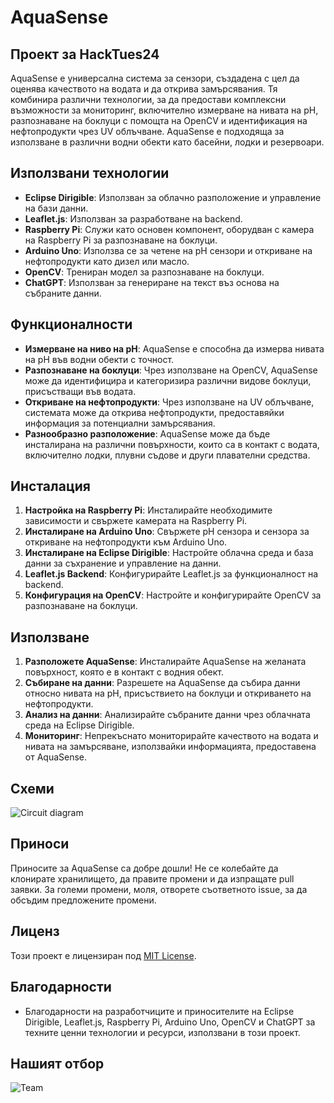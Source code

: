 # AquaSense
## Проект за HackTues24 

AquaSense е универсална система за сензори, създадена с цел да оценява качеството на водата и да открива замърсявания. Тя комбинира различни технологии, за да предостави комплексни възможности за мониторинг, включително измерване на нивата на pH, разпознаване на боклуци с помощта на OpenCV и идентификация на нефтопродукти чрез UV облъчване. AquaSense е подходяща за използване в различни водни обекти като басейни, лодки и резервоари.

## Използвани технологии

- **Eclipse Dirigible**: Използван за облачно разположение и управление на бази данни.
- **Leaflet.js**: Използван за разработване на backend.
- **Raspberry Pi**: Служи като основен компонент, оборудван с камера на Raspberry Pi за разпознаване на боклуци.
- **Arduino Uno**: Използва се за четене на pH сензори и откриване на нефтопродукти като дизел или масло.
- **OpenCV**: Трениран модел за разпознаване на боклуци.
- **ChatGPT**: Използван за генериране на текст въз основа на събраните данни.

## Функционалности

- **Измерване на ниво на pH**: AquaSense е способна да измерва нивата на pH във водни обекти с точност.
- **Разпознаване на боклуци**: Чрез използване на OpenCV, AquaSense може да идентифицира и категоризира различни видове боклуци, присъстващи във водата.
- **Откриване на нефтопродукти**: Чрез използване на UV облъчване, системата може да открива нефтопродукти, предоставяйки информация за потенциални замърсявания.
- **Разнообразно разположение**: AquaSense може да бъде инсталирана на различни повърхности, които са в контакт с водата, включително лодки, плувни съдове и други плавателни средства.

## Инсталация

1. **Настройка на Raspberry Pi**: Инсталирайте необходимите зависимости и свържете камерата на Raspberry Pi.
2. **Инсталиране на Arduino Uno**: Свържете pH сензора и сензора за откриване на нефтопродукти към Arduino Uno.
3. **Инсталиране на Eclipse Dirigible**: Настройте облачна среда и база данни за съхранение и управление на данни.
4. **Leaflet.js Backend**: Конфигурирайте Leaflet.js за функционалност на backend.
5. **Конфигурация на OpenCV**: Настройте и конфигурирайте OpenCV за разпознаване на боклуци.

## Използване

1. **Разположете AquaSense**: Инсталирайте AquaSense на желаната повърхност, която е в контакт с водния обект.
2. **Събиране на данни**: Разрешете на AquaSense да събира данни относно нивата на pH, присъствието на боклуци и откриването на нефтопродукти.
3. **Анализ на данни**: Анализирайте събраните данни чрез облачната среда на Eclipse Dirigible.
4. **Мониторинг**: Непрекъснато мониторирайте качеството на водата и нивата на замърсяване, използвайки информацията, предоставена от AquaSense.

## Схеми
![Circuit diagram](media_files/circuit_diagram)

## Приноси

Приносите за AquaSense са добре дошли! Не се колебайте да клонирате хранилището, да правите промени и да изпращате pull заявки. За големи промени, моля, отворете съответното issue, за да обсъдим предложените промени.

## Лиценз

Този проект е лицензиран под  [MIT License](LICENSE).

## Благодарности

- Благодарности на разработчиците и приносителите на Eclipse Dirigible, Leaflet.js, Raspberry Pi, Arduino Uno, OpenCV и ChatGPT за техните ценни технологии и ресурси, използвани в този проект.

## Нашият отбор

![Team](media_files/team_photo)
